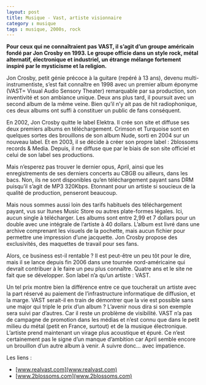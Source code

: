 ```yaml
---
layout: post
title: Musique - Vast, artiste visionnaire
category : musique
tags : musique, 2000s, rock
---
```


**Pour ceux qui ne connaîtraient pas VAST, il s’agit d’un groupe américain fondé par Jon Crosby en 1993. Le groupe officie dans un style rock, métal alternatif, électronique et industriel, un étrange mélange fortement inspiré par le mysticisme et la religion.**

Jon Crosby, petit génie précoce à la guitare (repéré à 13 ans), devenu multi-instrumentiste, s’est fait connaître en 1998 avec un premier album éponyme (VAST= Visual Audio Sensory Theater) remarquable par sa production, son inventivité et son ambiance unique. Deux ans plus tard, il poursuit avec un second album de la même veine. Bien qu’il n’y ait pas de hit radiophonique, ces deux albums ont suffi à constituer un public de fans conséquent.

En 2002, Jon Crosby quitte le label Elektra. Il crée son site et diffuse ses deux premiers albums en téléchargement. Crimson et Turquoise sont en quelques sortes des brouillons de son album Nude, sorti en 2004 sur un nouveau label. Et en 2003, il se décide à créer son propre label : 2blossoms records & Media. Depuis, il ne diffuse que par le biais de son site officiel et celui de son label ses productions.

Mais n’esperez pas trouver le dernier opus, April, ainsi que les enregistrements de ses derniers concerts au CBGB ou ailleurs, dans les bacs. Non, ils ne sont disponibles qu’en téléchargement payant sans DRM puisqu’il s’agit de MP3 320Kbps. Etonnant pour un artiste si soucieux de la qualité de production, penseront beaucoup.

Mais nous sommes aussi loin des tarifs habituels des téléchargement payant, vus sur Itunes Music Store ou autres plate-formes légales. Ici, aucun single à télécharger. Les albums sont entre 2,99 et 7 dollars pour un double avec une intégrale de l’artiste à 40 dollars. L’album est livré dans une archive comprenant les visuels de la pochette, mais aucun fichier pour permettre une impression d’une jacquette. Jon Crosby propose des exclusivités, des maquettes de travail pour ses fans.

Alors, ce business est-il rentable ? Il est peut-être un peu tôt pour le dire, mais il se lance depuis fin 2006 dans une tournée nord-américaine qui devrait contribuer à le faire un peu plus connaître. Quatre ans et le site ne fait que se développer. Son label n’a qu’un artiste : VAST.

Un tel prix montre bien la différence entre ce que toucherait un artiste avec la part réservé au paiement de l’infrastructure informatique de diffusion, et la marge. VAST serait-il en train de démontrer que la vie est possible sans une major qui triple le prix d’un album ? L’avenir nous dira si son exemple sera suivi par d’autres. Car il reste un problème de visibilité. VAST n’a pas de campagne de promotion dans les médias et n’est connu que dans le petit milieu du métal (petit en France, surtout) et de la musique électronique. L’artiste prend maintenant un virage plus acoustique et épuré. Ce n’est certainement pas le signe d’un manque d’ambition car April semble encore un brouillon d’un autre album à venir. A suivre donc… avec impatience.

Les liens : 
* [www.realvast.com](www.realvast.com)
* [www.2blossoms.com](www.2blossoms.com)
